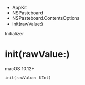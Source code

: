 

- AppKit
- NSPasteboard
- NSPasteboard.ContentsOptions
-  init(rawValue:) 

Initializer

# init(rawValue:)

macOS 10.12+

``` source
init(rawValue: UInt)
```

